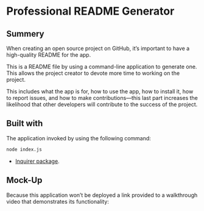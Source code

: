 # <Professional-README-Generator>

# Professional README Generator

## Summery 

When creating an open source project on GitHub, it’s important to have a high-quality README for the app. 

This is a README file by using a command-line application to generate one. This allows the project creator to devote more time to working on the project.

This includes what the app is for, how to use the app, how to install it, how to report issues, and how to make contributions&mdash;this last part increases the likelihood that other developers will contribute to the success of the project. 

## Built with

The application invoked by using the following command:

```bash
node index.js
```
 * [Inquirer package](https://www.npmjs.com/package/inquirer).

## Mock-Up

Because this application won’t be deployed a link provided to a walkthrough video that demonstrates its functionality:
